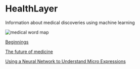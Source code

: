 # HealthLayer
Information about medical discoveries using machine learning

![medical word map](https://github.com/EddieOne/healthlayer/blob/master/medical-word-map.png?raw=true)

<a href="https://github.com/EddieOne/healthlayer/tree/master/beginnings">Beginnings</a>

<a href="https://github.com/EddieOne/healthlayer/tree/master/the-future-of-medicine">The future of medicine</a>

<a href="https://github.com/EddieOne/healthlayer/tree/master/micro-expressions">Using a Neural Network to Understand Micro Expressions</a>
